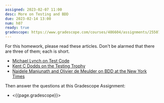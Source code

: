 ```yaml
---
assigned: 2023-02-07 11:00
desc: More on Testing and BDD
due: 2023-02-14 13:00
num: h07
ready: true
gradescope: https://www.gradescope.com/courses/486604/assignments/2550777
---
```


<div style="display:none;">https://ucsb-cs148.github.io/w23/hwk/h07/</div>

For this homework, please read these articles.   Don't be alarmed that there are three of them; each is short.

* [Michael Lynch on Test Code](https://mtlynch.io/good-developers-bad-tests/) 
* [Kent C Dodds on the Testing Trophy](https://kentcdodds.com/blog/unit-vs-integration-vs-e2e-tests)
* [Naidele Manjunath and Olivier de Meulder on BDD at the New York Times](https://open.nytimes.com/no-code-no-problem-writing-tests-in-plain-english-537827eaaa6e)


Then answer the questions at this Gradescope Assignment:

* <{{page.gradescope}}>
